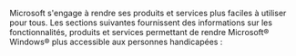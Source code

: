 Microsoft s'engage à rendre ses produits et services plus faciles à utiliser pour tous. Les sections suivantes fournissent des informations sur les fonctionnalités, produits et services permettant de rendre Microsoft® Windows® plus accessible aux personnes handicapées :

<!--HONumber=Jun16_HO4-->


